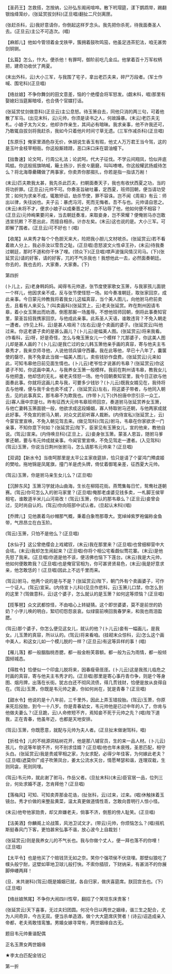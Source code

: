 <!-- { "loadSidebar": true } -->
【圣药王】怎救搭，怎按纳，公孙弘东阁闹喧哗。散下玳瑁筵，漾下鹦鹉斝，踢翻银烛绛笼纱，(张延赏拔剑科)(正旦唱)翻扯二尺剑离匣。

(张赶杀科，云)我好意请你，你倒起这样歹念头。我先把你杀死，待我面奏圣人去。(正旦云)主公不可造次。(唱)

【麻郎儿】他如今管领着金戈铁甲，簇拥着鼓吹鸣笳，他虽足违茶犯法，咱无甚势剑铜铡。

【幺篇】怎么，忭大。便杀他！有罪呵，御阶前吃几金瓜。他掌着百十万军权柄把，建奇功收伏了两夏。

(末出外科，云)大小三军，与我围了宅子，拿出老匹夫来，碎尸万段者。(军士作喊、围宅科)(正旦唱)

【络丝娘】不争你舞剑的田文意差，恼的个绝缨会将军怒发。(觑末科，唱)那里有娶媳妇当筵厮暗哑，也合倩个官媒打话。

(张延赏仗剑做意科)(正旦云)主公息怒。待玉箫自去，同他只消的两三句，可着他散了军马。(出见末科，云)元帅，你须是读书之人，何故躁暴。(末云)老匹夫无札。小娘子太为义女，他却诈作亲生，其间必有暗昧。我求亲事，他不许我还可，乃敢辄自拔剑将我赶杀，我如今只着他片时间寸草无遗。(三军作减杀科)(正旦唱)

【东原乐】俺家里酒色存无价，休胡说生香玉有瑕，他丈人万万君王当今驾，这的是玉叶金枝宰相衙。你这般厮蹅蹅，恶口床口床在碧油幢下。

【拙鲁速】论文呵，行周公礼法；论武呵。代大子征伐。不学云间翔凤，恰似井底鸣蛙。你这般摇旗呐喊，簸土扬沙，折皮々磨磨，叫叫喳喳。你这般耀武扬威待怎么？将北海尊罍鞲做了两事家，你卖弄你那搊扎，你若是指一指该万剐！

(末云)匹夫欺我太甚，我先杀此匹夫，扫朝面奏天子，我也有收伏西夏之功，当的将功折罪。(正旦云)元帅不可。你奏圣旨破吐蕃，定西夏，班师回朝，便当请功受赏；如何为求亲不成，辄敢矫诏，劫杀节使，罪不容诛。岂不闻《周易》有云：师出以律，失往凶也。夫子云：暴虎冯河，死而无悔者。吾不与也。元帅请自思之。(末云)未将不才，便求小娘子以成秦晋之好，亦不玷辱了他，他如何便不相容？(正旦云)元帅峋果要问亲，当去朝廷奏准，来取妾身，岂不荣耀？便俺驸马亦岂敢违宣抗敕？不思出此，而擅自相杀。计亦左矣。(末云)这也说的是。大小三军。可即解了围者。(正旦云)可不好也！(唱)

【收尾】从来秀才每个个色胆天来大，险把我小胆儿文材唬杀。(张延赏云)若不看着故人分上，我必杀汝以雪吾之耻。(正旦唱)息怒波文火性卓王孙，(末云)待我奏过朝廷，那时不道和你干休了哩。(领众下)(正旦唱)噤声波强风情汉司马。(下)(张延赏云)请的好客，请的好客，兀的不气杀我也！我想他此一去，必然面奏朝廷。你去的，我也去的，大家奏，大家奏。(下)

第四折

(卜儿上，云)老身韩妈妈。闻得韦元帅道，张节度使家歌女玉箫，与我家孩儿面貌一个样儿，他因求亲不成，反与张节使怪怒一场。如今奏准朝廷，取张家回京，成此亲事。今日蒙元帅教我将着我女儿这幅真容，当个美人图儿，向他驸马府前卖去，且看有人来买么？(叫卖画科)(张延赏上，云)老夫张延赏。昨在荆州因请韦皋，着小女玉箫出而劝酒，倒惹那厮一场羞辱。不想他班师回朝，倒将此事奏知官里，蒙圣旨招我携家回京。与他成此亲事。此系圣人天语，谁敢违背？不免入朝走一遭者。(作见上科，云)是甚人喧闹？(左右云)是个卖画的婆子。(张延赏云)叫他过来。你这老婆子卖的是甚么画儿？(卜儿云)是幅美人图。(张延赏云)将来我看。(作看科，云)呀，好是奇怪，怎么与俺玉箫女儿一个模样？兀那婆子，你这美人图儿却是甚人画的？(卜儿云)是我亡过的女儿韩玉箫他亲手画的真容，寄与他夫主韦皋秀才，我来京师寻他，人说他领兵镇守西蕃。我在此等他，早已十八年了，囊箧使的罄尽，我不免拿此当做一幅美人图儿，卖些钱钞作盘费。(张延赏云)元来如此，可知韦皋他日前见面生情也。(卜儿云)老爷恰才说甚的韦皋？(张延赏云)你这婆子不知，你这画中美人，与我养女玉箫一般模样。我前在荆州请韦皋，教我女儿与他把盏，他却恁的无礼，被老夫怪怒一场。他今回朝奏知官里，我今日正欲与他面奏此事。你就将这画儿卖与我，可要多少钱钞？(卜儿云)既我女婿见在，我待将去与他哩，便与我千金也卖不成了，(张延赏云)左右，将这婆子带者，与他同入朝去，见的此事真实，那韦皋不为欺我也。(作带卜儿下)(外扮唐中宗引示一众工，云)寡人唐中宗是乜。昨有征西大元帅韦皋班师回京，奏道驸马张延赏养女玉箫，与他亡妻韩玉箫面貌一般，他欲求成这段婚姻，寡人特取驸马还朝，与他两家成就此好事。不免宣的驸马入朝，对众文武前听寡人裁断。(内侍宣私)(张延赏上，云)今蒙官里宣唤，不免入朝见驾去来。(做见驾科)(驾云)驸马，韦皋在你家欲求一门亲事，不知你意下何如？(张延赏云)陛下，臣家见有玉箫女儿，宣的他来，教他自说。(驾云)宣来。(内侍唤旦科)(正旦上，云)妾身张玉箫。蒙圣人恩旨，随驸马爹爹还朝，要与韦元帅成就亲事。今闻官里宣唤，不免见驾走一遭者。(入见驾科)(驾云)玉箫，你说当日荆州张驸马，怎么请那韦元帅来？(正旦唱)

【双调】【新水令】当夜呵那里是太平公主家夜筵排，恰只是请了个宴鸿门殢虞姬的樊哙。拖地锦是凤尾旗，撞门羊是虎头牌，倚仗着御笔亲差，征西夏大元帅。

(驾云)玉箫，你是驸马亲生女儿么？(正旦唱)

【沉醉东风】玉箫习学就诗山曲海，生长在柳陌花街。燕莺集每日忙，鸳鸯社逐朝赛。(驾云)你可怎么入的驸马家里？(正旦唱)俺那老虔婆见钱多卖，一札脚王侯宰相宅，谁敢道半米儿山河易改！(驾云)玉箫，你认的那韦皋么？(正旦云)妾曾会过，见时尚自认的。(驾云)你向班部中试认者。(旦起认末科)(唱)

【乔牌儿】见他裹着乌纱帽那气概，秉着白象笏那尊大。宽绰绰紫罗袍偏称金鱼带，气昂昂立在白玉阶。

(驾云)玉箫，只怕不是他么？(正旦唱)

【水仙子】这公曾绝缨会上戏裙钗，(末云)我在那里来？(正旦唱)也曾细柳营中大会垓。(末云)我却怎生闹起来？(正旦唱)你将个相公宅看觑似莺花寨。(末云)是他先怒了我来。(正旦唱)你道是他不该，便活佛也恼下下莲台。(末云)我是大元帅，他如何便敢欺我？(正旦唱)也是俺官官相为，你可甚贤贤易色，(末云)我是好意求亲，他怎敢恁的！(正旦唱)因此上不远千里而来。

(驾云)驸马，他两个说的是与不是？(张延赏云)陛下，朝门外有个卖画婆子，可作一个证人。(驾云)宣采。(内侍宣卜儿科)(见旦作悲科，云)玉箫儿口禁，你怎么到的这里？(驾做意科，云)这个婆子，怎么就认的是玉箫？如何这等烦恼？(正旦唱)

【揽筝琶】众文武都惊怪，不由咱心上转疑猜。这个即世婆婆，莫不是前世的奶奶？小字儿唤的明白，絮叨叨怨怨哀哀。似绿窗前唤回我春梦来，和我也雨泪盈腮。

(驾云)那个婆子，你怎么便见这女儿，就认的他？(卜儿云)妾有一幅画儿，是我女。儿玉萧的真容，所以认的。(驾云)将来看咱。(挂砌末众惊科，云)怎么这个画中美人，和这女儿如一个模儿脱的一样？(正旦云)有这等异样的事！(唱)

【雁儿落】都一般胭脂桃杏腮，都一般金粉芙蓉额。都一般为云为雨情，都一般倾国倾城态。

【得胜令】恰便似一个印盒儿脱将来，因春瘦骨厓厓。(卜儿云)这是我孩儿临危之时画的真容，寄与他夫主韦秀才的。(正旦唱)那里是寄心事丹青巾争，则是个等身图、烟月牌，出落在长街。犹古白还不彻风流债，得几贯钱财，恰便是放从良得自在。(驾云)玉萧，你既是韦元帅之妻，你如何尚在，犹是青春？(正旦唱)

【甜水令】他说的是十八年前，三千里外，因此上弄玉错投胎。(驾云)玉萧，你原来死后投胎，到今一十八岁。你是青春幼女，韦元帅他是已过中年的人了，你肯与他做夫妻么？(正旦跪，云)人命修短不齐，焉知妾不死于元帅之先？(唱)陛下道我，正在青春，他虽年迈，也都是天地安排。

(驾云)玉箫，你既愿意，就配与元帅为夫人者。(正旦扯末做谢驾科，唱)

【折桂令】儿的不桃源洞枯树花开，他是那八辅官员，生的来一品人材。(卜儿云)孩儿，你这等年貌不齐，何不别求佳婿？(正旦唱)他也年未衰残，圣恩匹配，相守头白。(张延赏云)我是贵戚宰相之家，为女求配，必得少年佳客，为何嫁此老夫？(正旦唱)遮莫你广成子吹箫凤台，姜太公流水天台，情愿琴瑟和谐，连理双栽，生则同衾，死则同埋。

(驾云)韦元帅，就此谢了驸马，作岳父者。(旦扯末科)(末云)臣官居一品，位列三台，何处求婚不遂，怎肯拜他？(正旦唱)

【落梅风】可知、可知卖弄那金花诰，(扯张科，云)过来，过来。(唱)休触抹着玉镜台。秀才价做的来整盐黄菜，温太真更做道情性乖，怎敢向晋明行人惊小怪。

(末云)他夸他家勋贵，却又弃嫌老夫，倘事不济，倒惹的傍人耻笑。(正旦唱)

【沽美酒】你麟阁上论战策，风池卫试文才。(带云)元帅，你烦恼怎么？(唱)摇机斯挺春风门下客，更怕甚宋弘事不谐，放心波今上自裁划！

(张延赏云)则是我养女儿的不气长也。我与你做个丈人，便一拜也落不的你哩！(正旦唱)

【太平令】也是他买了个赔钱货无如之奈。笑你个强项侯不伏烧埋。那壁似狼吃了幞头般宁耐，这壁如草地卫球儿般打快。不索你插钗，下财纳采，有甚消不的你展脚伸崾两拜！

(旦、末共谢科)(驾云)既是婚姻已就，各自归家，做庆喜筵席。朕回宫去也。(下)(正旦唱)

【络丝娘煞尾】不争你大闹四川性窄，翻招了个笑坦东床贵客！

(张延赏云)天下喜事，无过夫妇团圆。何况今日以两世之姻缘，谐三生之配合，尤为人间奇异，今古无双。便当杀单造酒，做个大大筵席庆贺者！(诗云)诏造成亲入帝都，老夫焉敢惜鸾雏。男婚女嫁寻常有，两世姻缘自古无。

题目韦元帅重谐配偶

正名玉萧女两世姻缘
　

★李太白匹配金钱记

第一折

